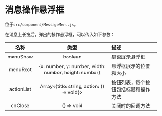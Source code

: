 # 消息操作悬浮框

位于`src/component/MessageMenu.js`。

在消息上长按后，弹出的操作悬浮框，可以传入如下参数：

| 名称 | 类型 | 描述 |
| :-: | :-: | :- |
| menuShow | boolean | 是否展示悬浮框 |
| menuRect | {x: number, y: number, width: number, height: number} | 悬浮框展示的位置和大小 |
| actionList | Array\<{title: string, action: () => void}\> | 按钮列表，每个按钮包括标题和操作方法 |
| onClose | () => void | 关闭时的回调方法 |